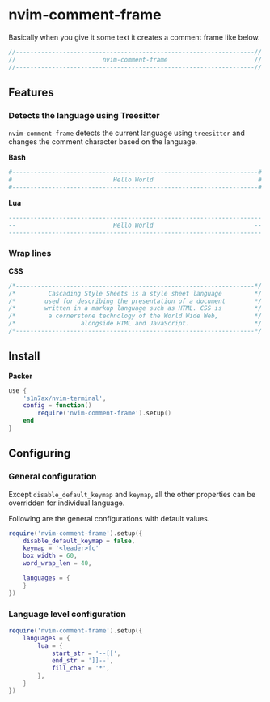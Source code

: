 # nvim-comment-frame

Basically when you give it some text it creates a comment frame like below.

```javascript
//------------------------------------------------------------------//
//                        nvim-comment-frame                        //
//------------------------------------------------------------------//
```

## Features

### Detects the language using Treesitter

`nvim-comment-frame` detects the current language using `treesitter` and changes
the comment character based on the language.

**Bash**

```bash
#--------------------------------------------------------------------#
#                            Hello World                             #
#--------------------------------------------------------------------#
```

**Lua**

```lua
----------------------------------------------------------------------
--                           Hello World                            --
----------------------------------------------------------------------
```

### Wrap lines

**CSS**

```css
/*------------------------------------------------------------------*/
/*         Cascading Style Sheets is a style sheet language         */
/*        used for describing the presentation of a document        */
/*        written in a markup language such as HTML. CSS is         */
/*         a cornerstone technology of the World Wide Web,          */
/*                  alongside HTML and JavaScript.                  */
/*------------------------------------------------------------------*/
```

## Install

**Packer**

```lua
use { 
	's1n7ax/nvim-terminal',
	config = function()
		require('nvim-comment-frame').setup()
	end
}
```

## Configuring

### General configuration

Except `disable_default_keymap` and `keymap`, all the other properties can be
overridden for individual language.

Following are the general configurations with default values.

```lua
require('nvim-comment-frame').setup({
	disable_default_keymap = false,
	keymap = '<leader>fc'
	box_width = 60,
	word_wrap_len = 40,

	languages = {
	}
})
```

### Language level configuration

```lua
require('nvim-comment-frame').setup({
	languages = {
		lua = {
			start_str = '--[[',
			end_str = ']]--',
			fill_char = '*',
		},
	}
})
```
